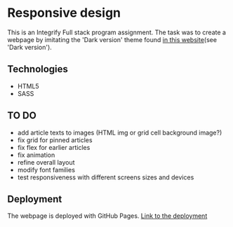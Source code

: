 # Responsive design

This is an Integrify Full stack program assignment. The task was to create a webpage by imitating the 'Dark version' theme found [in this website](https://preview.themeforest.net/item/maido-multipurpose-ghost-blog-theme/full_screen_preview/24837109?_ga=2.259990478.570486835.1654146705-2133876429.1654146705)(see 'Dark version'). 

## Technologies

- HTML5
- SASS

## TO DO

- add article texts to images (HTML img or grid cell background image?)
- fix grid for pinned articles
- fix flex for earlier articles
- fix animation
- refine overall layout
- modify font families
- test responsiveness with different screens sizes and devices

## Deployment

The webpage is deployed with GitHub Pages.
[Link to the deployment](https://miraemilia.github.io/responsive-design/)

